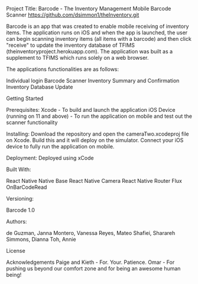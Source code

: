 Project Title:  Barcode - The Inventory Management Mobile Barcode Scanner
https://github.com/dsimmon1/theInventory.git

Barcode is an app that was created to enable mobile receiving of inventory items. The application runs on iOS and when the app is launched, the user can begin scanning inventory items (all items with a barcode) and then click "receive" to update the inventory database of TFIMS (theinventoryproject.herokuapp.com). The application was built as a supplement to TFIMS which runs solely on a web browser.

The applications functionalities are as follows:

Individual login
Barcode Scanner
Inventory Summary and Confirmation
Inventory Database Update


Getting Started

Prerequisites:
Xcode - To build and launch the application
iOS Device (running on 11 and above) - To run the application on mobile and test out the scanner functionality

Installing:
Download the repository and open the cameraTwo.xcodeproj file on Xcode. Build this and it will deploy on the simulator. Connect your iOS device to fully run the application on mobile.

Deployment:
Deployed using xCode


Built With:

React Native
Native Base
React Native Camera
React Native Router Flux
OnBarCodeRead

Versioning:

Barcode 1.0

Authors:

de Guzman, Janna
Montero, Vanessa
Reyes, Mateo
Shafiei, Sharareh
Simmons, Dianna
Toh, Annie

License

Acknowledgements
Paige and Kieth - For. Your. Patience.
Omar - For pushing us beyond our comfort zone and for being an awesome human being!
